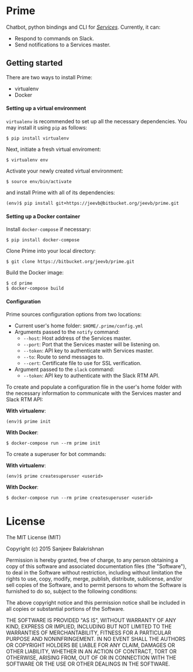 # Prime

Chatbot, python bindings and CLI for [*Services*](https://bitbucket.org/jeevb/services). Currently, it can:

- Respond to commands on Slack.
- Send notifications to a Services master.

## Getting started

There are two ways to install Prime:

- virtualenv
- Docker

#### Setting up a virtual environment
`virtualenv` is recommended to set up all the necessary dependencies. You may install it using `pip` as follows:
```
$ pip install virtualenv
```

Next, initiate a fresh virtual enviroment:
```
$ virtualenv env
```

Activate your newly created virtual environment:
```
$ source env/bin/activate
```

and install Prime with all of its dependencies:
```
(env)$ pip install git+https://jeevb@bitbucket.org/jeevb/prime.git
```

#### Setting up a Docker container
Install `docker-compose` if necessary:
```
$ pip install docker-compose
```

Clone Prime into your local directory:
```
$ git clone https://bitbucket.org/jeevb/prime.git
```

Build the Docker image:
```
$ cd prime
$ docker-compose build
```

#### Configuration
Prime sources configuration options from two locations:

- Current user's home folder: `$HOME/.prime/config.yml`
- Arguments passed to the `notify` command:
    - `--host`: Host address of the Services master.
    - `--port`: Port that the Services master will be listening on.
    - `--token`: API key to authenticate with Services master.
    - `--to`: Route to send messages to.
    - `--cert`: Certificate file to use for SSL verification.
- Argument passed to the `slack` command:
    - `--token`: API key to authenticate with the Slack RTM API.

To create and populate a configuration file in the user's home folder with the necessary information to communicate with the Services master and Slack RTM API:

**With virtualenv**:
```
(env)$ prime init
```
**With Docker**:
```
$ docker-compose run --rm prime init
```

To create a superuser for bot commands:

**With virtualenv**:
```
(env)$ prime createsuperuser <userid>
```
**With Docker**:
```
$ docker-compose run --rm prime createsuperuser <userid>
```


# License

The MIT License (MIT)

Copyright (c) 2015 Sanjeev Balakrishnan

Permission is hereby granted, free of charge, to any person obtaining a copy
of this software and associated documentation files (the "Software"), to deal
in the Software without restriction, including without limitation the rights
to use, copy, modify, merge, publish, distribute, sublicense, and/or sell
copies of the Software, and to permit persons to whom the Software is
furnished to do so, subject to the following conditions:

The above copyright notice and this permission notice shall be included in
all copies or substantial portions of the Software.

THE SOFTWARE IS PROVIDED "AS IS", WITHOUT WARRANTY OF ANY KIND, EXPRESS OR
IMPLIED, INCLUDING BUT NOT LIMITED TO THE WARRANTIES OF MERCHANTABILITY,
FITNESS FOR A PARTICULAR PURPOSE AND NONINFRINGEMENT. IN NO EVENT SHALL THE
AUTHORS OR COPYRIGHT HOLDERS BE LIABLE FOR ANY CLAIM, DAMAGES OR OTHER
LIABILITY, WHETHER IN AN ACTION OF CONTRACT, TORT OR OTHERWISE, ARISING FROM,
OUT OF OR IN CONNECTION WITH THE SOFTWARE OR THE USE OR OTHER DEALINGS IN
THE SOFTWARE.
